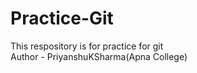 # Practice-Git
This respository is for practice for git
<br>
Author - PriyanshuKSharma(Apna College)
